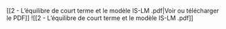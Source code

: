 ﻿[[2 - L’équilibre de court terme et le modèle IS-LM .pdf|Voir ou télécharger le PDF]]
![[2 - L’équilibre de court terme et le modèle IS-LM .pdf]]
